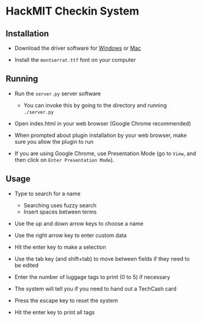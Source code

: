 # HackMIT Checkin System

## Installation

* Download the driver software for [Windows][dymo-win] or [Mac][dymo-mac]

* Install the `montserrat.ttf` font on your computer

## Running

* Run the `server.py` server software
    * You can invoke this by going to the directory and running `./server.py`

* Open index.html in your web browser (Google Chrome recommended)

* When prompted about plugin installation by your web browser, make sure you
  allow the plugin to run

* If you are using Google Chrome, use Presentation Mode (go to `View`, and then
  click on `Enter Presentation Mode`).

## Usage

* Type to search for a name
    * Searching uses fuzzy search
    * Insert spaces between terms

* Use the up and down arrow keys to choose a name

* Use the right arrow key to enter custom data

* Hit the enter key to make a selection

* Use the tab key (and shift+tab) to move between fields if they need to be edited

* Enter the number of luggage tags to print (0 to 5) if necessary

* The system will tell you if you need to hand out a TechCash card

* Press the escape key to reset the system

* Hit the enter key to print all tags

[dymo-win]: http://download.dymo.com/dymo/Software/Win/DLS8Setup.8.5.1.exe
[dymo-mac]: http://download.dymo.com/dymo/Software/Mac/DLS8Setup.8.5.1.dmg
